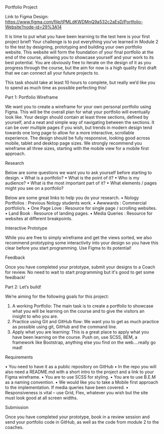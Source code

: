 Portfolio Project

Link to Figma Design: https://www.figma.com/file/tPMLdKWDMnQ9a532c2aEsD/Portfolio-Website?node-id=29%3A14

It is time to put what you have been learning to the test here is your first project brief!
Your challenge is to put everything you’ve learned in Module 2 to the test by designing, prototyping and building your own portfolio website. This website will form the foundation of your final portfolio at the end of the course, allowing you to showcase yourself and your work to its best potential. You are obviously free to iterate on the design of it as you progress through the course, but the aim for now is a high quality first draft that we can connect all your future projects to.

This task should take at least 10 hours to complete, but really we’d like you to spend as much time as possible perfecting this!

Part 1: Portfolio Wireframe

We want you to create a wireframe for your own personal portfolio using Figma. This will be the overall plan for what your portfolio will eventually look like.
Your design should contain at least three sections, defined by yourself, and a neat and simple way of navigating between the sections. It can be over multiple pages if you wish, but trends in modern design tend towards one long page to allow for a more interactive, scrollable experience.
The design should be fully responsive, looking good across mobile, tablet and desktop page sizes. We strongly recommend you wireframe all three sizes, starting with the mobile view for a mobile first approach.

Research

Below are some questions we want you to ask yourself before starting to design.
• What is a portfolio?
• What is the point of it?
• Who is my audience?
• What is the most important part of it?
• What elements / pages might you see on a portfolio?

Below are some great links to help you do your research.
• Nology Portfolios : Previous Nology students work.
• Awwwards : Commercial portfolio’s.
• One Page Love : Resource for single page / scrolling websites.
• Land Book : Resource of landing pages.
• Media Queries : Resource for websites at different breakpoints.

Interactive Prototype

While you are free to simply wireframe and get the views sorted, we also recommend prototyping some interactivity into your design so you have this clear before you start programming. Use Figma to its potential!

Feedback

Once you have completed your prototype, submit your designs to a Coach for review. No need to wait to start programming but it's good to get some feedback!

Part 2: Let’s build!

We’re aiming for the following goals for this project:
1. A working Portfolio: The main task is to create a portfolio to showcase what you will be learning on the course and to give the visitors an insight to who you are.
2. Practice using Git and GitHub flow: We want you to get as much practice as possible using git, GitHub and the command line.
3. Apply what you are learning: This is a great place to apply what you have been learning on the course. Push on, use SCSS, BEM, a framework like Bootstrap, anything else you find on the web....really go mad!
        
Requirements

• You need to have it as a public repository on GitHub
• In the repo you will also need a README.md with a short intro to the project and a link to your Figma wireframe.
• You are to use SCSS for styling.
• You are to use B.E.M as a naming convention.
• We would like you to take a Mobile first approach to the implementation. If media
queries have been covered.
• Responsiveness is vital – use Grid, Flex, whatever you wish but the site must look good
at all screen widths.

Submission

Once you have completed your prototype, book in a review session and send your portfolio code in GitHub, as well as the code from module 2 to the coaches.